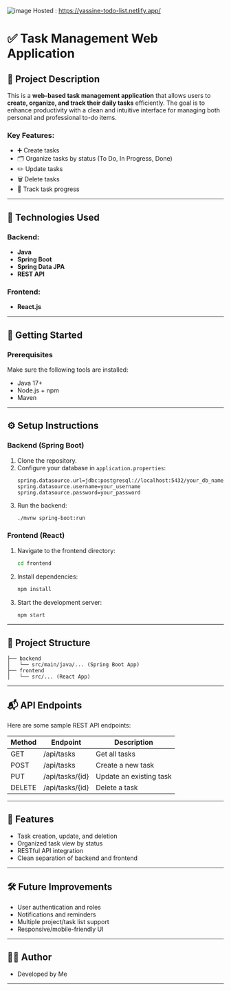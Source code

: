 ![image](https://github.com/user-attachments/assets/02412f4b-8800-4eff-845c-4b5af1037831)
Hosted : https://yassine-todo-list.netlify.app/
# ✅ Task Management Web Application

## 📝 Project Description

This is a **web-based task management application** that allows users to **create, organize, and track their daily tasks** efficiently. The goal is to enhance productivity with a clean and intuitive interface for managing both personal and professional to-do items.

### Key Features:
- ➕ Create tasks  
- 🗂️ Organize tasks by status (To Do, In Progress, Done)  
- ✏️ Update tasks  
- 🗑️ Delete tasks  
- 📆 Track task progress  

---

## 🧰 Technologies Used

### Backend:
- **Java**
- **Spring Boot**
- **Spring Data JPA**
- **REST API**

### Frontend:
- **React.js**

---

## 🚀 Getting Started

### Prerequisites
Make sure the following tools are installed:
- Java 17+
- Node.js + npm
- Maven

---

## ⚙️ Setup Instructions

### Backend (Spring Boot)
1. Clone the repository.
2. Configure your database in `application.properties`:
   ```properties
   spring.datasource.url=jdbc:postgresql://localhost:5432/your_db_name
   spring.datasource.username=your_username
   spring.datasource.password=your_password
   ```
3. Run the backend:
   ```bash
   ./mvnw spring-boot:run
   ```

### Frontend (React)
1. Navigate to the frontend directory:
   ```bash
   cd frontend
   ```
2. Install dependencies:
   ```bash
   npm install
   ```
3. Start the development server:
   ```bash
   npm start
   ```

---

## 📁 Project Structure

```
├── backend
│   └── src/main/java/... (Spring Boot App)
├── frontend
│   └── src/... (React App)
```

---

## 📬 API Endpoints

Here are some sample REST API endpoints:

| Method | Endpoint         | Description           |
|--------|------------------|-----------------------|
| GET    | /api/tasks       | Get all tasks         |
| POST   | /api/tasks       | Create a new task     |
| PUT    | /api/tasks/{id}  | Update an existing task |
| DELETE | /api/tasks/{id}  | Delete a task         |

---

## 📌 Features

- Task creation, update, and deletion
- Organized task view by status
- RESTful API integration
- Clean separation of backend and frontend

---

## 🛠 Future Improvements

- User authentication and roles
- Notifications and reminders
- Multiple project/task list support
- Responsive/mobile-friendly UI

---

## 👨‍💻 Author

- Developed by Me

---
